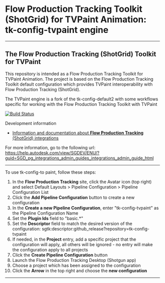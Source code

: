 # Flow Production Tracking Toolkit (ShotGrid) for TVPaint Animation: tk-config-tvpaint engine

-------------------------------------------------------------------------
The Flow Production Tracking (ShotGrid) Toolkit for TVPaint
-------------------------------------------------------------------------

This repository is intended as a Flow Production Tracking Toolkit for TVPaint Animation.
The project is based on the Flow Production Tracking Toolkit default configuration
which provides TVPaint interoperability with Flow Production Tracking (ShotGrid).

The TVPaint engine is a fork of the tk-config-default2 with some workflows specific for working with the Flow Production Tracking Toolkit with TVPaint

[![Build Status](https://dev.azure.com/shotgun-ecosystem/Toolkit/_apis/build/status/Configs/tk-config-default2?branchName=master)](https://dev.azure.com/shotgun-ecosystem/Toolkit/_build/latest?definitionId=49&branchName=master)

Development information
- [Information and documentation about **Flow Production Tracking** (ShotGrid) integrations](https://help.autodesk.com/view/SGSUB/ENU/)

For more information, go to the following url:
https://help.autodesk.com/view/SGDEV/ENU/?guid=SGD_pg_integrations_admin_guides_integrations_admin_guide_html

-------------------------------------------------------------------------

To use tk-config-to paint, follow these steps:

1. In the **Flow Production Tracking** site, click the Avatar icon (top right) and select Default Layouts > Pipeline Configuration > Pipeline Configuration List
2. Click the **Add Pipeline Configuration** button to create a new configuration
3. In the **Create a new Pipeline Configuration**, enter "tk-config-tvpaint" as the Pipeline Configuration Name
4. Set the **Plugin Ids** field to "basic.*"
5. Set the **Descriptor** field to match the desired version of the configuration: sgtk:descriptor:github_release?repository=tk-config-tvpaint
8. If needed, in the **Project** entry, add a specific project that the configuration will apply, all others will be ignored - no entry will make the configuration apply to all projects
9. Click the **Create Pipeline Configuration** button
10. Launch the Flow Production Tracking Desktop (Shotgun app)
11. Choose a project which has been assigned to the configuration
12. Click the **Arrow** in the top right and choose the **new configuration**

-------------------------------------------------------------------------
